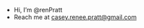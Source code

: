- Hi, I’m @renPratt 
- Reach me at casey.renee.pratt@gmail.com 

<!---
renPratt/renPratt is a ✨ special ✨ repository because its `README.md` (this file) appears on your GitHub profile.
You can click the Preview link to take a look at your changes.
--->
